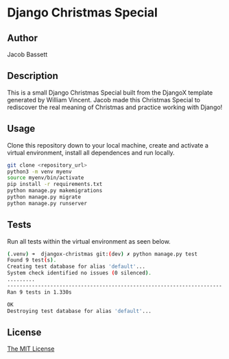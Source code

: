 # Django Christmas Special

## Author
Jacob Bassett

## Description
This is a small Django Christmas Special built from the DjangoX template generated by William Vincent. Jacob made this Christmas Special to rediscover the real meaning of Christmas and practice working with Django!

## Usage

Clone this repository down to your local machine, create and activate a virtual environment, install all dependences and run locally.

```bash
git clone <repository_url> 
python3 -m venv myenv 
source myenv/bin/activate 
pip install -r requirements.txt 
python manage.py makemigrations 
python manage.py migrate 
python manage.py runserver
```

## Tests

Run all tests within the virtual environment as seen below.

```bash
(.venv) ➜  djangox-christmas git:(dev) ✗ python manage.py test
Found 9 test(s).
Creating test database for alias 'default'...
System check identified no issues (0 silenced).
.........
----------------------------------------------------------------------
Ran 9 tests in 1.330s

OK
Destroying test database for alias 'default'...
```

## License
[The MIT License](LICENSE)
